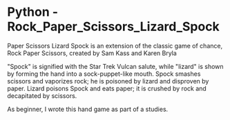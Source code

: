 # Python - Rock_Paper_Scissors_Lizard_Spock

Paper Scissors Lizard Spock is an extension of the classic game of chance, 
Rock Paper Scissors, created by Sam Kass and Karen Bryla

"Spock" is signified with the Star Trek Vulcan salute, while "lizard" is shown by forming the 
hand into a sock-puppet-like mouth. Spock smashes scissors and vaporizes rock; he is poisoned 
by lizard and disproven by paper. Lizard poisons Spock and eats paper; it is crushed by rock 
and decapitated by scissors.

As beginner, I wrote this hand game as part of a studies.
